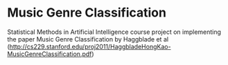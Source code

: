 # Music Genre Classification
Statistical Methods in Artificial Intelligence course project on implementing the paper Music Genre Classification by Haggblade et al (http://cs229.stanford.edu/proj2011/HaggbladeHongKao-MusicGenreClassification.pdf)
